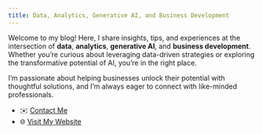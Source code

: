 ```yaml
---
title: Data, Analytics, Generative AI, and Business Development
---
```


Welcome to my blog! Here, I share insights, tips, and experiences at the intersection of **data**, **analytics**, **generative AI**, and **business development**. Whether you’re curious about leveraging data-driven strategies or exploring the transformative potential of AI, you’re in the right place.

I’m passionate about helping businesses unlock their potential with thoughtful solutions, and I’m always eager to connect with like-minded professionals.

- ✉️ [Contact Me](https://www.gamma-data.co.uk#contact)  
- 🌐 [Visit My Website](https://www.gamma-data.co.uk)
